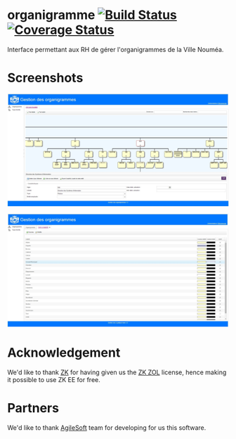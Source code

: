 # organigramme [![Build Status](https://travis-ci.org/DSI-Ville-Noumea/organigramme.svg?branch=master)](https://travis-ci.org/DSI-Ville-Noumea/organigramme)[![Coverage Status](https://coveralls.io/repos/DSI-Ville-Noumea/organigramme/badge.svg?branch=master&service=github)](https://coveralls.io/github/DSI-Ville-Noumea/organigramme?branch=master)

Interface permettant aux RH de gérer l'organigrammes de la Ville Nouméa.

# Screenshots

![Global Organizational View](src/site/resources/images/organigramme_screenshot_2.jpg)

![Color configuraton](src/site/resources/images/organigramme_screenshot_1.jpg)

# Acknowledgement

We'd like to thank [ZK](http://www.zkoss.org/) for having given us the
[ZK ZOL](http://www.zkoss.org/license#zol) license, hence making it possible to
use ZK EE for free.

# Partners

We'd like to thank [AgileSoft](http://www.agilesoft.nc/) team for developing
for us this software.
